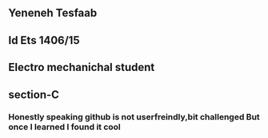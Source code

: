 ## Yeneneh Tesfaab
## Id Ets 1406/15
## Electro mechanichal student
## section-C
### Honestly speaking github is not userfreindly,bit challenged But once I learned I found it cool

